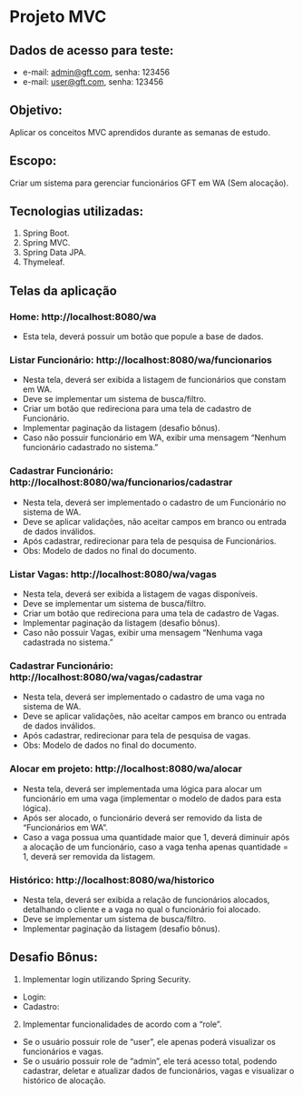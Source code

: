 # Projeto MVC

## Dados de acesso para teste:

- e-mail: admin@gft.com, senha: 123456
- e-mail: user@gft.com, senha: 123456

## Objetivo:

Aplicar os conceitos MVC aprendidos durante as semanas de estudo.

## Escopo:

Criar um sistema para gerenciar funcionários GFT em WA (Sem alocação).

## Tecnologias utilizadas:

1. Spring Boot.
2. Spring MVC.
3. Spring Data JPA.
4. Thymeleaf.

## Telas da aplicação

### Home: http://localhost:8080/wa

- Esta tela, deverá possuir um botão que popule a base de dados.

### Listar Funcionário: http://localhost:8080/wa/funcionarios

- Nesta tela, deverá ser exibida a listagem de funcionários que constam em WA.
- Deve se implementar um sistema de busca/filtro.
- Criar um botão que redireciona para uma tela de cadastro de
  Funcionário.
- Implementar paginação da listagem (desafio bônus).
- Caso não possuir funcionário em WA, exibir uma mensagem “Nenhum
  funcionário cadastrado no sistema.”

### Cadastrar Funcionário: http://localhost:8080/wa/funcionarios/cadastrar

- Nesta tela, deverá ser implementado o cadastro de um Funcionário no
  sistema de WA.
- Deve se aplicar validações, não aceitar campos em branco ou entrada de
  dados inválidos.
- Após cadastrar, redirecionar para tela de pesquisa de Funcionários.
- Obs: Modelo de dados no final do documento.

### Listar Vagas: http://localhost:8080/wa/vagas

- Nesta tela, deverá ser exibida a listagem de vagas disponíveis.
- Deve se implementar um sistema de busca/filtro.
- Criar um botão que redireciona para uma tela de cadastro de Vagas.
- Implementar paginação da listagem (desafio bônus).
- Caso não possuir Vagas, exibir uma mensagem “Nenhuma vaga
  cadastrada no sistema.”

### Cadastrar Funcionário: http://localhost:8080/wa/vagas/cadastrar

- Nesta tela, deverá ser implementado o cadastro de uma vaga no sistema
  de WA.
- Deve se aplicar validações, não aceitar campos em branco ou entrada de
  dados inválidos.
- Após cadastrar, redirecionar para tela de pesquisa de vagas.
- Obs: Modelo de dados no final do documento.

### Alocar em projeto: http://localhost:8080/wa/alocar

- Nesta tela, deverá ser implementada uma lógica para alocar um
  funcionário em uma vaga (implementar o modelo de dados para esta
  lógica).
- Após ser alocado, o funcionário deverá ser removido da lista de
  “Funcionários em WA”.
- Caso a vaga possua uma quantidade maior que 1, deverá diminuir após a
  alocação de um funcionário, caso a vaga tenha apenas quantidade = 1,
  deverá ser removida da listagem.

### Histórico: http://localhost:8080/wa/historico

- Nesta tela, deverá ser exibida a relação de funcionários alocados,
  detalhando o cliente e a vaga no qual o funcionário foi alocado.
- Deve se implementar um sistema de busca/filtro.
- Implementar paginação da listagem (desafio bônus).

## Desafio Bônus:

1. Implementar login utilizando Spring Security.

- Login:
- Cadastro:

2. Implementar funcionalidades de acordo com a “role”.

- Se o usuário possuir role de “user”, ele apenas poderá visualizar os
  funcionários e vagas.
- Se o usuário possuir role de “admin”, ele terá acesso total, podendo
  cadastrar, deletar e atualizar dados de funcionários, vagas e visualizar
  o histórico de alocação.
